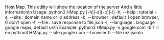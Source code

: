 Host Map,
        This utility will show the location of the server
        And a little information\n
        Usage: python3 HMap.py [-h][-s][-b][-l]
            -h, --help : tutorial
            -s, --site : domain name or ip address
            -b, --browser : default 1 open browser, 0 don't open
            -f, --file : save response to file.json
            -l, --language : language google maps, default uk\n
        Example:
            python3 HMap.py -s google.com -b 1 -l en
            python3 HMap.py --site google.com --browser 0 --file rez.json\n